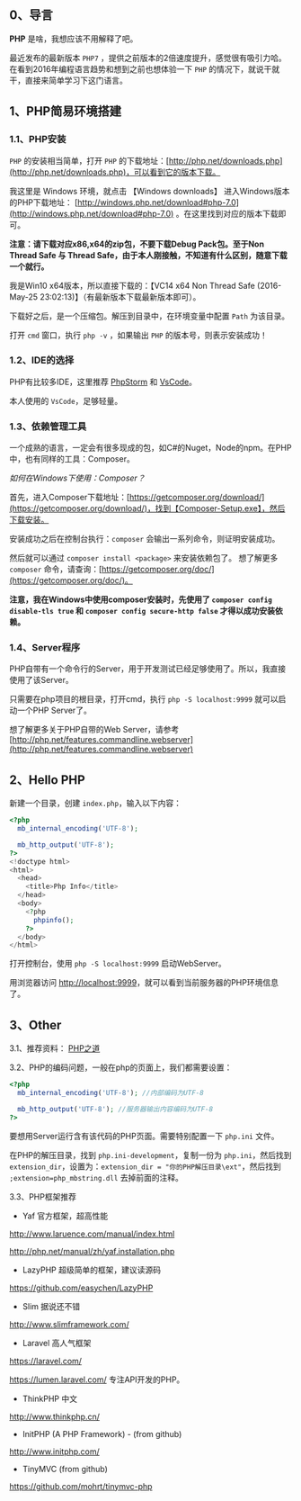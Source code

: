 ## 0、导言

**PHP** 是啥，我想应该不用解释了吧。

最近发布的最新版本 ``PHP7`` ，提供之前版本的2倍速度提升，感觉很有吸引力哈。在看到2016年编程语言趋势和想到之前也想体验一下 ``PHP`` 的情况下，就说干就干，直接来简单学习下这门语言。

## 1、PHP简易环境搭建

### 1.1、PHP安装

``PHP`` 的安装相当简单，打开 ``PHP`` 的下载地址：[http://php.net/downloads.php](http://php.net/downloads.php)，可以看到它的版本下载。

我这里是 Windows 环境，就点击 【Windows downloads】 进入Windows版本的PHP下载地址： [http://windows.php.net/download#php-7.0](http://windows.php.net/download#php-7.0) 。在这里找到对应的版本下载即可。

**注意：请下载对应x86,x64的zip包，不要下载Debug Pack包。至于Non Thread Safe 与 Thread Safe，由于本人刚接触，不知道有什么区别，随意下载一个就行。** 

我是Win10 x64版本，所以直接下载的：【VC14 x64 Non Thread Safe (2016-May-25 23:02:13)】（有最新版本下载最新版本即可）。

下载好之后，是一个压缩包。解压到目录中，在环境变量中配置 ``Path`` 为该目录。

打开 ``cmd`` 窗口，执行 ``php -v`` ，如果输出 ``PHP`` 的版本号，则表示安装成功！

### 1.2、IDE的选择

PHP有比较多IDE，这里推荐 [PhpStorm](https://www.jetbrains.com/phpstorm/) 和 [VsCode](https://code.visualstudio.com/)。

本人使用的 ``VsCode``，足够轻量。

### 1.3、依赖管理工具

一个成熟的语言，一定会有很多现成的包，如C#的Nuget，Node的npm。在PHP中，也有同样的工具：Composer。

*如何在Windows下使用：Composer？*

首先，进入Composer下载地址：[https://getcomposer.org/download/](https://getcomposer.org/download/)，找到【Composer-Setup.exe】，然后下载安装。

安装成功之后在控制台执行：``composer`` 会输出一系列命令，则证明安装成功。

然后就可以通过 ``composer install <package>`` 来安装依赖包了。 想了解更多 ``composer`` 命令，请查询：[https://getcomposer.org/doc/](https://getcomposer.org/doc/)。

**注意，我在Windows中使用composer安装时，先使用了 ``composer config disable-tls true`` 和 ``composer config secure-http false`` 才得以成功安装依赖。**

### 1.4、Server程序

PHP自带有一个命令行的Server，用于开发测试已经足够使用了。所以，我直接使用了该Server。

只需要在php项目的根目录，打开cmd，执行 ``php -S localhost:9999`` 就可以启动一个PHP Server了。

想了解更多关于PHP自带的Web Server，请参考 [http://php.net/features.commandline.webserver](http://php.net/features.commandline.webserver)


## 2、Hello PHP

新建一个目录，创建 ``index.php``，输入以下内容：

```php
<?php
  mb_internal_encoding('UTF-8');

  mb_http_output('UTF-8');
?>
<!doctype html>
<html>
  <head>
    <title>Php Info</title>
  </head>
  <body>
    <?php
      phpinfo();
    ?>
  </body>
</html>
```

打开控制台，使用 ``php -S localhost:9999`` 启动WebServer。

用浏览器访问 [http://localhost:9999](http://localhost:9999)，就可以看到当前服务器的PHP环境信息了。

## 3、Other

3.1、推荐资料： [PHP之道](http://laravel-china.github.io/php-the-right-way/)

3.2、PHP的编码问题，一般在php的页面上，我们都需要设置：

```php
<?php
  mb_internal_encoding('UTF-8'); //内部编码为UTF-8

  mb_http_output('UTF-8'); //服务器输出内容编码为UTF-8
?>
```

要想用Server运行含有该代码的PHP页面。需要特别配置一下 ``php.ini`` 文件。

在PHP的解压目录，找到 ``php.ini-development``，复制一份为 ``php.ini``，然后找到 ``extension_dir``，设置为：``extension_dir = "你的PHP解压目录\ext"``，然后找到 ``;extension=php_mbstring.dll`` 去掉前面的注释。

3.3、PHP框架推荐

* Yaf 官方框架，超高性能

http://www.laruence.com/manual/index.html

http://php.net/manual/zh/yaf.installation.php

* LazyPHP 超级简单的框架，建议读源码

https://github.com/easychen/LazyPHP

* Slim 据说还不错

http://www.slimframework.com/

* Laravel 高人气框架

https://laravel.com/

https://lumen.laravel.com/  专注API开发的PHP。

* ThinkPHP 中文

http://www.thinkphp.cn/

* InitPHP (A PHP Framework) - (from github)

http://www.initphp.com/

* TinyMVC (from github)

https://github.com/mohrt/tinymvc-php

